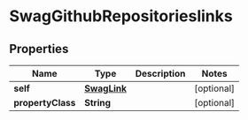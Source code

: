 
# SwagGithubRepositorieslinks

## Properties
Name | Type | Description | Notes
------------ | ------------- | ------------- | -------------
**self** | [**SwagLink**](SwagLink.md) |  |  [optional]
**propertyClass** | **String** |  |  [optional]



